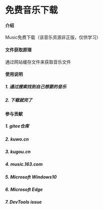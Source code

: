 # 免费音乐下载

#### 介绍
Music免费下载（该音乐资源非正版，仅供学习）

#### 文件获取原理
通过网站缓存文件来获取音乐文件

#### 使用说明

##### 1.  通过搜索找到自己想要的音乐
##### 2.  下载就完了  

#### 参与贡献

##### 1.  gitee仓库
##### 2.  kuwo.cn
##### 3.  kugou.cn
##### 4.  music.163.com
##### 5.  Microsoft Windows10
##### 6.  Microsoft Edge
##### 7.  DevTools issue